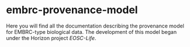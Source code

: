 # embrc-provenance-model
Here you will find all the documentation describing the provenance model for EMBRC-type biological data. The development of this model began under the Horizon project *EOSC-Life*.  
